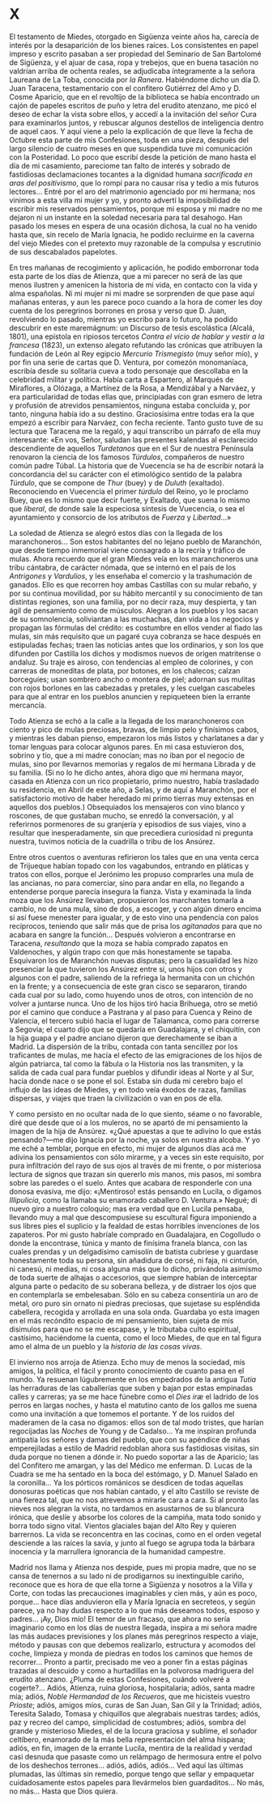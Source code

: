 # X

El testamento de Miedes, otorgado en Sigüenza veinte años ha, carecía de
interés por la desaparición de los bienes raíces. Los consistentes en papel
impreso y escrito pasaban a ser propiedad del Seminario de San Bartolomé de
Sigüenza, y el ajuar de casa, ropa y trebejos, que en buena tasación no
valdrían arriba de ochenta reales, se adjudicaba íntegramente a la señora
Laureana de La Toba, conocida por *la Ranera*. Habiéndome dicho un día D. Juan
Taracena, testamentario con el confitero Gutiérrez del Amo y D. Cosme Aparicio,
que en el revoltijo de la biblioteca se había encontrado un cajón de papeles
escritos de puño y letra del erudito atenzano, me picó el deseo de echar la
vista sobre ellos, y accedí a la invitación del señor Cura para examinarlos
juntos, y rebuscar algunos destellos de inteligencia dentro de aquel caos.
Y aquí viene a pelo la explicación de que lleve la fecha de Octubre esta parte
de mis Confesiones, toda en una pieza, después del largo silencio de cuatro
meses en que suspendida tuve mi comunicación con la Posteridad. Lo poco que
escribí desde la petición de mano hasta el día de mi casamiento, pareciome tan
falto de interés y sobrado de fastidiosas declamaciones tocantes a la dignidad
humana *sacrificada en aras del positivismo*, que lo rompí para no causar risa
y tedio a mis futuros lectores… Entré por el aro del matrimonio agenciado por
mi hermana; nos vinimos a esta villa mi mujer y yo, y pronto advertí la
imposibilidad de escribir mis reservados pensamientos, porque mi esposa y mi
madre no me dejaron ni un instante en la soledad necesaria para tal desahogo.
Han pasado los meses en espera de una ocasión dichosa, la cual no ha venido
hasta que, sin recelo de María Ignacia, he podido recluirme en la caverna del
viejo Miedes con el pretexto muy razonable de la compulsa y escrutinio de sus
descabalados papelotes.

En tres mañanas de recogimiento y aplicación, he podido emborronar toda esta
parte de los días de Atienza, que a mi parecer no será de las que menos
ilustren y amenicen la historia de mi vida, en contacto con la vida y alma
españolas. Ni mi mujer ni mi madre se sorprenden de que pase aquí mañanas
enteras, y aun les parece poco cuando a la hora de comer les doy cuenta de los
peregrinos borrones en prosa y verso que D. Juan, revolviendo lo pasado,
mientras yo escribo para lo futuro, ha podido descubrir en este maremágnum: un
Discurso de tesis escolástica (Alcalá, 1801), una epístola en ripiosos tercetos
*Contra el vicio de hablar y vestir a la francesa* (1823), un extenso alegato
refutando las crónicas que atribuyen la fundación de León al Rey egipcio
*Mercurio Trismegisto* (muy señor mío), y por fin una serie de cartas que D.
Ventura, por comezón monomaníaca, escribía desde su solitaria cueva a todo
personaje que descollaba en la celebridad militar y política. Había carta
a Espartero, al Marqués de Miraflores, a Olózaga, a Martínez de la Rosa,
a Mendizábal y a Narváez, y era particularidad de todas ellas que, principiadas
con gran esmero de letra y profusión de atrevidos pensamientos, ninguna estaba
concluida y, por tanto, ninguna había ido a su destino. Graciosísima entre
todas era la que empezó a escribir para Narváez, con fecha reciente. Tanto
gusto tuve de su lectura que Taracena me la regaló, y aquí transcribo un
párrafo de ella muy interesante: «En vos, Señor, saludan las presentes kalendas
al esclarecido descendiente de aquellos *Turdetanos* que en el Sur de nuestra
Península renovaron la ciencia de los famosos *Túrdulos*, compañeros de nuestro
común padre Túbal. La historia que de Vuecencia se ha de escribir notará la
concordancia del su carácter con el etimológico sentido de la palabra
*Túrdulo*, que se compone de *Thur* (buey) y de *Duluth* (exaltado).
Reconociendo en Vuecencia el primer *túrdulo* del Reino, yo le proclamo Buey,
que es lo mismo que decir fuerte, y Exaltado, que suena lo mismo que *liberal*,
de donde sale la especiosa síntesis de Vuecencia, o sea el ayuntamiento
y consorcio de los atributos de *Fuerza* y *Libertad*…»

La soledad de Atienza se alegró estos días con la llegada de los
maranchoneros… Son estos habitantes del no lejano pueblo de Maranchón, que
desde tiempo inmemorial viene consagrado a la recría y tráfico de mulas. Ahora
recuerdo que el gran Miedes veía en los maranchoneros una tribu cántabra, de
carácter nómada, que se internó en el país de los *Antrigones* y *Vardulios*,
y les enseñaba el comercio y la trashumación de ganados. Ello es que recorren
hoy ambas Castillas con su mular rebaño, y por su continua movilidad, por su
hábito mercantil y su conocimiento de tan distintas regiones, son una familia,
por no decir raza, muy despierta, y tan ágil de pensamiento como de músculos.
Alegran a los pueblos y los sacan de su somnolencia, soliviantan a las
muchachas, dan vida a los negocios y propagan las fórmulas del crédito: es
costumbre en ellos vender al fiado las mulas, sin más requisito que un pagaré
cuya cobranza se hace después en estipuladas fechas; traen las noticias antes
que los ordinarios, y son los que difunden por Castilla los dichos y modismos
nuevos de origen matritense o andaluz. Su traje es airoso, con tendencias al
empleo de colorines, y con carreras de moneditas de plata, por botones, en los
chalecos; calzan borceguíes; usan sombrero ancho o montera de piel; adornan sus
mulitas con rojos borlones en las cabezadas y pretales, y les cuelgan
cascabeles para que al entrar en los pueblos anuncien y repiqueteen bien la
errante mercancía.

Todo Atienza se echó a la calle a la llegada de los maranchoneros con ciento
y pico de mulas preciosas, bravas, de limpio pelo y finísimos cabos, y mientras
les daban pienso, empezaron los más listos y charlatanes a dar y tomar lenguas
para colocar algunos pares. En mi casa estuvieron dos, sobrino y tío, que a mi
madre conocían; mas no iban por el negocio de mulas, sino por llevarnos
memorias y regalos de mi hermana Librada y de su familia. (Si no lo he dicho
antes, ahora digo que mi hermana mayor, casada en Atienza con un rico
propietario, primo nuestro, había trasladado su residencia, en Abril de este
año, a Selas, y de aquí a Maranchón, por el satisfactorio motivo de haber
heredado mi primo tierras muy extensas en aquellos dos pueblos.) Obsequiados
los mensajeros con vino blanco y roscones, de que gustaban mucho, se enredó la
conversación, y al referirnos pormenores de su granjería y episodios de sus
viajes, vino a resultar que inesperadamente, sin que precediera curiosidad ni
pregunta nuestra, tuvimos noticia de la cuadrilla o tribu de los Ansúrez.

Entre otros cuentos o aventuras refirieron los tales que en una venta cerca de
Trijueque habían topado con los vagabundos, entrando en pláticas y tratos con
ellos, porque el Jerónimo les propuso comprarles una mula de las ancianas, no
para comerciar, sino para andar en ella, no llegando a entenderse porque
parecía insegura la fianza. Vista y examinada la linda moza que los Ansúrez
llevaban, propusieron los marchantes tomarla a cambio, no de una mula, sino de
dos, a escoger, y con algún dinero encima si así fuese menester para igualar,
y de esto vino una pendencia con palos recíprocos, teniendo que salir más que
de prisa los *agitanados* para que no acabara en sangre la función… Después
volvieron a encontrarse en Taracena, *resultando* que la moza se había comprado
zapatos en Valdenoches, y algún trapo con que más honestamente se tapaba.
Esquivaron los de Maranchón nuevas disputas; pero la casualidad les hizo
presenciar la que tuvieron los Ansúrez entre sí, unos hijos con otros y algunos
con el padre, saliendo de la refriega la hermanita con un chichón en la frente;
y a consecuencia de este gran cisco se separaron, tirando cada cual por su
lado, como huyendo unos de otros, con intención de no volver a juntarse nunca.
Uno de los hijos tiró hacia Brihuega, otro se metió por el camino que conduce
a Pastrana y al paso para Cuenca y Reino de Valencia, el tercero subió hacia el
lugar de Talamanca, como para correrse a Segovia; el cuarto dijo que se
quedaría en Guadalajara, y el chiquitín, con la hija guapa y el padre anciano
dijeron que derechamente se iban a Madrid. La dispersión de la tribu, contada
con tanta sencillez por los traficantes de mulas, me hacía el efecto de las
emigraciones de los hijos de algún patriarca, tal como la fábula o la Historia
nos las transmiten, y la salida de cada cual para fundar pueblos y difundir
ideas al Norte y al Sur, hacia donde nace o se pone el sol. Estaba sin duda mi
cerebro bajo el influjo de las ideas de Miedes, y en todo veía éxodos de razas,
familias dispersas, y viajes que traen la civilización o van en pos de ella.

Y como persisto en no ocultar nada de lo que siento, séame o no favorable, diré
que desde que oí a los muleros, no se apartó de mi pensamiento la imagen de la
hija de Ansúrez. «¿Qué apuestas a que te adivino lo que estás pensando?—me dijo
Ignacia por la noche, ya solos en nuestra alcoba. Y yo me eché a temblar,
porque en efecto, mi mujer de algunos días acá me adivina los pensamientos con
sólo mirarme, y a veces sin este requisito, por pura infiltración del rayo de
sus ojos al través de mi frente, o por misteriosa lectura de signos que trazan
sin quererlo mis manos, mis pasos, mi sombra sobre las paredes o el suelo.
Antes que acabara de responderle con una donosa evasiva, me dijo: «¡Mentiroso!
estás pensando en Lucila, o digamos *Illipulicia*, como la llamaba su enamorado
caballero D. Ventura.» Negué; di nuevo giro a nuestro coloquio; mas era verdad
que en Lucila pensaba, llevando muy a mal que descompusiese su escultural
figura imponiendo a sus libres pies el suplicio y la fealdad de estas horribles
invenciones de los zapateros. Por mi gusto habríale comprado en Guadalajara, en
Cogolludo o donde la encontrase, túnica y manto de finísima franela blanca, con
las cuales prendas y un delgadísimo camisolín de batista cubriese y guardase
honestamente toda su persona, sin añadidura de corsé, ni faja, ni cinturón, ni
canesú, ni medias, ni cosa alguna más que lo dicho, privándola asimismo de toda
suerte de alhajas o accesorios, que siempre habían de interceptar alguna parte
o pedacito de su soberana belleza, y de distraer los ojos que en contemplarla
se embelesaban. Sólo en su cabeza consentiría un aro de metal, oro puro sin
ornato ni piedras preciosas, que sujetase su espléndida cabellera, recogida
y arrollada en una sola onda. Guardaba yo esta imagen en el más recóndito
espacio de mi pensamiento, bien sujeta de mis disimulos para que no se me
escapase, y le tributaba culto espiritual, castísimo, haciéndome la cuenta,
como el loco Miedes, de que en tal figura amo el alma de un pueblo y la
*historia de las cosas vivas*.

El invierno nos arroja de Atienza. Echo muy de menos la sociedad, mis amigos,
la política, el fácil y pronto conocimiento de cuanto pasa en el mundo. Ya
resuenan lúgubremente en los empedrados de la antigua *Tutia* las herraduras de
las caballerías que suben y bajan por estas empinadas calles y carreras; ya se
me hace fúnebre como el *Dies iræ* el ladrido de los perros en largas noches,
y hasta el matutino canto de los gallos me suena como una invitación a que
tomemos el portante. Y de los ruidos del maderamen de la casa no digamos: ellos
son de tal modo tristes, que harían regocijadas las *Noches* de Young y de
Cadalso… Ya me inspiran profunda antipatía los señores y damas del pueblo,
que con su apéndice de niñas emperejiladas a estilo de Madrid redoblan ahora
sus fastidiosas visitas, sin duda porque no tienen a dónde ir. No puedo
soportar a las de Aparicio; las del Confitero me amargan, y las del Médico me
enferman. D. Lucas de la Cuadra se me ha sentado en la boca del estómago, y D.
Manuel Salado en la coronilla… Ya los pórticos románicos se desdicen de todas
aquellas donosuras poéticas que nos habían cantado, y el alto Castillo se
reviste de una fiereza tal, que no nos atrevemos a mirarle cara a cara. Si al
pronto las nieves nos alegran la vista, no tardamos en asustarnos de su
blancura irónica, que deslíe y absorbe los colores de la campiña, mata todo
sonido y borra todo signo vital. Vientos glaciales bajan del Alto Rey y quieren
barrernos. La vida se reconcentra en las cocinas, como en el orden vegetal
desciende a las raíces la savia, y junto al fuego se agrupa toda la bárbara
inocencia y la marrullera ignorancia de la humanidad campestre.

Madrid nos llama y Atienza nos despide, pues mi propia madre, que no se cansa
de tenernos a su lado ni de prodigarnos su inextinguible cariño, reconoce que
es hora de que ella torne a Sigüenza y nosotros a la Villa y Corte, con todas
las precauciones imaginables y cien más, y aún es poco, porque… hace días
anduvieron ella y María Ignacia en secreteos, y según parece, ya no hay dudas
respecto a lo que más deseamos todos, esposo y padres… ¡Ay, Dios mío! El
temor de un fracaso, que ahora no sería imaginario como en los días de nuestra
llegada, inspira a mi señora madre las más audaces previsiones y los planes más
peregrinos respecto a viaje, método y pausas con que debemos realizarlo,
estructura y acomodos del coche, limpieza y monda de piedras en todos los
caminos que hemos de recorrer… Pronto a partir, precisado me veo a poner fin
a estas páginas trazadas al descuido y como a hurtadillas en la polvorosa
madriguera del erudito atenzano. ¿Pluma de estas Confesiones, cuándo volveré
a cogerte?… Adiós, Atienza, ruina gloriosa, hospitalaria; adiós, santa madre
mía; adiós, *Noble Hermandad de los Recueros*, que me hicisteis vuestro
*Prioste*; adiós, amigos míos, curas de San Juan, San Gil y la Trinidad; adiós,
Teresita Salado, Tomasa y chiquillos que alegrabais nuestras tardes; adiós, paz
y recreo del campo, simplicidad de costumbres; adiós, sombra del grande
y misterioso Miedes, el de la locura graciosa y sublime, el soñador celtíbero,
enamorado de la más bella representación del alma hispana; adiós, en fin,
imagen de la errante Lucila, mentira de la realidad y verdad casi desnuda que
pasaste como un relámpago de hermosura entre el polvo de los deshechos
terrones… adiós, adiós, adiós… Ved aquí las últimas plumadas, las últimas
sin remedio, porque tengo que sellar y empaquetar cuidadosamente estos papeles
para llevármelos bien guardaditos… No más, no más… Hasta que Dios quiera.
